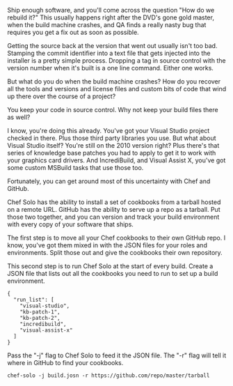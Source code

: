 <!--
title: Building rebuildable build machines
created: 21 March 2013 - 5:50 pm
updated: 21 March 2013 - 5:50 pm
publish: 2 April 2013
slug: reproducable-builds
tags: coding, ruby
-->

Ship enough software, and you'll come across the question "How do we
rebuild it?" This usually happens right after the DVD's gone gold master,
when the build machine crashes, and QA finds a really nasty bug that requires
you get a fix out as soon as possible.

Getting the source back at the version that went out usually isn't too bad.
Stamping the commit identifier into a text file that gets injected into the
installer is a pretty simple process. Dropping a tag in source control with
the version number when it's built is a one line command. Either one works.

But what do you do when the build machine crashes? How do you recover all the
tools and versions and license files and custom bits of code that wind up
there over the course of a project?

You keep your code in source control. Why not keep your build files there
as well?

I know, you're doing this already. You've got your Visual Studio project checked
in there. Plus those third party libraries you use. But what about Visual Studio
itself? You're still on the 2010 version right? Plus there's that series of
knowledge base patches you had to apply to get it to work with your graphics
card drivers. And IncrediBuild, and Visual Assist X, you've got some custom
MSBuild tasks that use those too.

Fortunately, you can get around most of this uncertainty with Chef and GitHub.

Chef Solo has the ability to install a set of cookbooks from a tarball hosted
on a remote URL. GitHub has the ability to serve up a repo as a tarball. Put
those two together, and you can version and track your build environment with
every copy of your software that ships.

The first step is to move all your Chef cookbooks to their own GitHub repo. I
know, you've got them mixed in with the JSON files for your roles and
environments. Split those out and give the cookbooks their own repository.

This second step is to run Chef Solo at the start of every build. Create a
JSON file that lists out all the cookbooks you need to run to set up a build
environment.

    {
      "run_list": [
        "visual-studio",
        "kb-patch-1",
        "kb-patch-2",
        "incredibuild",
        "visual-assist-x"
      ]
    }

Pass the "-j" flag to Chef Solo to feed it the JSON file. The "-r" flag
will tell it where in GitHub to find your cookbooks.

    chef-solo -j build.josn -r https://github.com/repo/master/tarball

